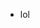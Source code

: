 - lol

<!---
penamantek/penamantek is a ✨ special ✨ repository because its `README.md` (this file) appears on your GitHub profile.
You can click the Preview link to take a look at your changes.
--->
